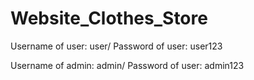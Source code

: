 # Website_Clothes_Store

Username of user: user/
Password of user: user123

Username of admin: admin/
Password of user: admin123
